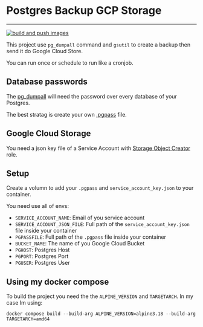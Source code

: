 # Postgres Backup GCP Storage
___
[![build and push images](https://github.com/ricardochaves/postgres-backup-gcp-storage/actions/workflows/build-and-push-images.yml/badge.svg)](https://github.com/ricardochaves/postgres-backup-gcp-storage/actions/workflows/build-and-push-images.yml)

This project use `pg_dumpall` command and `gsutil` to create a backup then send it do Google Cloud Store.

You can run once or schedule to run like a cronjob.

## Database passwords

The [pg_dumpall](https://www.postgresql.org/docs/current/app-pg-dumpall.html) will need the password over every database of your Postgres.

The best stratag is create your own [.pgpass](https://www.postgresql.org/docs/10/libpq-pgpass.html) file.

## Google Cloud Storage

You need a json key file of a Service Account with [Storage Object Creator](https://cloud.google.com/storage/docs/access-control/iam-roles#standard-roles) role.


## Setup

Create a volumn to add your `.pgpass` and `service_account_key.json` to your container.

You need use all of envs:
- `SERVICE_ACCOUNT_NAME`: Email of you service account
- `SERVICE_ACCOUNT_JSON_FILE`: Full path of the `service_account_key.json` file inside your container 
- `PGPASSFILE`: Full path of the `.pgpass` file inside your container
- `BUCKET_NAME`: The name of you Google Cloud Bucket
- `PGHOST`: Postgres Host
- `PGPORT`: Postgres Port
- `PGUSER`: Postgres User

## Using my docker compose

To build the project you need the the `ALPINE_VERSION` and `TARGETARCH`. In my case Im using:

`docker compose build --build-arg ALPINE_VERSION=alpine3.18 --build-arg TARGETARCH=amd64`

